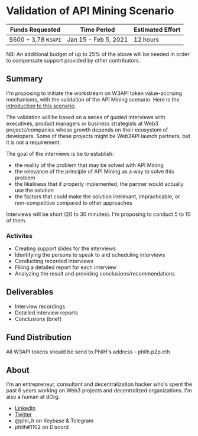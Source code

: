 # Validation of API Mining Scenario

| Funds Requested | Time Period | Estimated Effort |
|-|-|-|
| $600 + 3,78 `W3API` | Jan 15 - Feb 5, 2021 | 12 hours |

NB: An additional budget of up to 25% of the above will be needed in order to compensate support provided by other contributors.

## Summary

I'm proposing to initiate the workstream on W3API token value-accruing mechanisms, with the validation of the API Mining scenario.
Here is the [introduction to this scenario](https://docs.google.com/document/d/1_lwSaTdAueCQ3Gxcc8zqE5kwYcIomRNKoaFSehQ0IMI/edit#heading=h.s6ro0mhfnczv).

The validation will be based on a series of guided interviews with executives, product managers or business strategists at Web3 projects/companies whose growth depends on their ecosystem of developers. Some of these projects might be Web3API launch partners, but it is not a requirement.

The goal of the interviews is be to establish:
- the reality of the problem that may be solved with API Mining
- the relevance of the principle of API Mining as a way to solve this problem
- the likeliness that if properly implemented, the partner would actually use the solution
- the factors that could make the solution irrelevant, impracticable, or non-competitive compared to other approaches

Interviews will be short (20 to 30 minutes). I'm proposing to conduct 5 to 10 of them.

### Activites 
- Creating support slides for the interviews 
- Identifying the persons to speak to and scheduling interviews
- Conducting recorded interviews
- Filling a detailed report for each interview
- Analyzing the result and providing conclusions/recommendations

## Deliverables
- Interview recordings
- Detailed interview reports
- Conclusions (brief)

## Fund Distribution

All W3API tokens should be send to PhilH's address - philh.p2p.eth


## About

I'm an entrepreneur, consultant and decentralization hacker who's spent the past 6 years working on Web3 projects and decentralized organizations.
I'm also a human at dOrg.
- [LinkedIn](www.linkedin.com/in/honigman)
- [Twitter](https://twitter.com/phil_h)
- @phil_h on Keybase & Telegram
- philh#1102 on Discord

